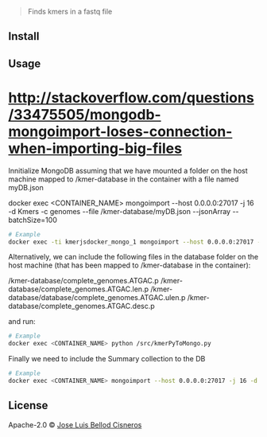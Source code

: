 > Finds kmers in a fastq file

## Install


## Usage


# http://stackoverflow.com/questions/33475505/mongodb-mongoimport-loses-connection-when-importing-big-files
Innitialize MongoDB assuming that we have mounted a folder on the host machine mapped to /kmer-database in the container with a file named myDB.json

docker exec <CONTAINER_NAME> mongoimport --host 0.0.0.0:27017 -j 16 -d Kmers -c genomes --file /kmer-database/myDB.json --jsonArray --batchSize=100
```bash
# Example
docker exec -ti kmerjsdocker_mongo_1 mongoimport --host 0.0.0.0:27017 -j 16 -d Kmers -c genomes --file /kmer-database/myDB.json --jsonArray --batchSize=100
```

Alternatively, we can include the following files in the database folder on the host machine (that has been mapped to /kmer-database in the container):

/kmer-database/complete_genomes.ATGAC.p
/kmer-database/complete_genomes.ATGAC.len.p
/kmer-database/database/complete_genomes.ATGAC.ulen.p
/kmer-database/complete_genomes.ATGAC.desc.p

and run:

```bash
# Example
docker exec <CONTAINER_NAME> python /src/kmerPyToMongo.py
```

Finally we need to include the Summary collection to the DB
```bash
# Example
docker exec <CONTAINER_NAME> mongoimport --host 0.0.0.0:27017 -j 16 -d Kmers -c Summary --file /kmer-database/summary.json --jsonArray --batchSize=100
```

## License
Apache-2.0 © [Jose Luis Bellod Cisneros](http://josl.github.io)
